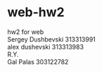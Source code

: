 # web-hw2
hw2 for web <br/>
Sergey Dushbevski 313313991 <br/>
alex dushevski 313313983 <br/>
R.Y. <br/>
Gal Palas 303122782 <br/>
